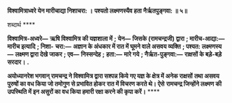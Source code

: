 **विश्वामित्राध्वरे येन मारीचाद्या निशाचरा: ।** **पश्यतो लक्ष्मणस्यैव हता नैर्ऋतपुङ्गवा: ॥ ५॥** 

शब्दार्थ **** 

**विश्वामित्र-अध्वरे—** **ऋषि विश्वामित्र की यज्ञशाला में** **; येन—** **जिसके (रामचन्द्रजी) द्वारा** **; मारीच-आद्या:—** **मारीच इत्यादि** **; निशा-** **चरा:—** **अज्ञान के अंधकार में रात में घूमने वाले असवय व्यक्ति** **; पश्यत: लक्ष्मणस्य—** **लक्ष्मण द्वारा देखे जाकर** **; एव—** **निस्सन्देह** **;** **हता:—** **मारे गये** **; नैर्ऋत-पुङ्गवा:—** **राक्षसों के बड़े-बड़े सरदार।** **.** 

**अयोध्यानरेश भगवान् रामचन्द्र ने विश्वामित्र द्वारा सश्पन्न किये गए यज्ञ के क्षेत्र में अनेक राक्षसों** **तथा असवय पुरुषों का वध किया जो तमोगुण से प्रभावित होकर रात में विचरण करते थे। ऐसे** **रामचन्द्र जिन्होंने लक्ष्मण की उपस्थिति में इन असुरों का वध किया हमारी रक्षा करने की कृपा करें।** **** 